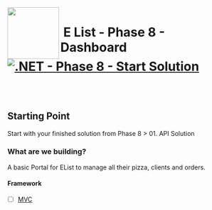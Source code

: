 <img align="left" width="116" height="116" src="../logo.png" />

# &nbsp;**E List - Phase 8 - Dashboard** [![.NET - Phase 8 - Start Solution](https://github.com/entelect-incubator/.NET/actions/workflows/dotnet-phase7-startsolution.yml/badge.svg)](https://github.com/entelect-incubator/.NET/actions/workflows/dotnet-phase8-startsolution.yml)

<br/><br/>

## **Starting Point**

Start with your finished solution from Phase 8 > 01. API Solution

### **What are we building?**

A basic Portal for EList to manage all their pizza, clients and orders.

#### **Framework**

-   [ ] [MVC](https://github.com/entelect-incubator/.NET/tree/master/Phase%208/Dashboard/MVC)
